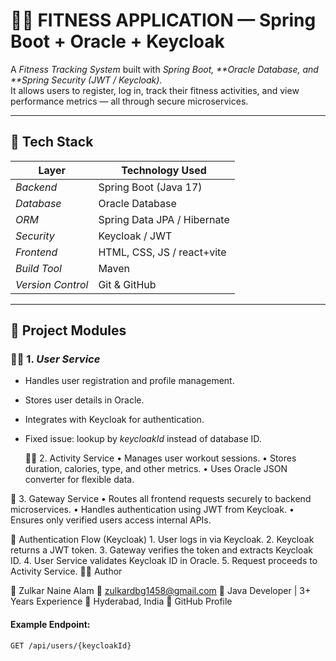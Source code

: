 # 🏋‍♂ FITNESS APPLICATION — Spring Boot + Oracle + Keycloak

A *Fitness Tracking System* built with *Spring Boot, **Oracle Database, and **Spring Security (JWT / Keycloak)*.  
It allows users to register, log in, track their fitness activities, and view performance metrics — all through secure microservices.

---

## 🚀 Tech Stack

| Layer | Technology Used |
|--------|----------------|
| *Backend* | Spring Boot (Java 17) |
| *Database* | Oracle Database |
| *ORM* | Spring Data JPA / Hibernate |
| *Security* | Keycloak / JWT |
| *Frontend* | HTML, CSS, JS / react+vite |
| *Build Tool* | Maven |
| *Version Control* | Git & GitHub |

---

## 🧩 Project Modules

### 🧑‍💼 1. *User Service*
- Handles user registration and profile management.
- Stores user details in Oracle.
- Integrates with Keycloak for authentication.
- Fixed issue: lookup by *keycloakId* instead of database ID.

  🏃‍♂ 2. Activity Service
	•	Manages user workout sessions.
	•	Stores duration, calories, type, and other metrics.
	•	Uses Oracle JSON converter for flexible data.

🔐 3. Gateway Service
	•	Routes all frontend requests securely to backend microservices.
	•	Handles authentication using JWT from Keycloak.
	•	Ensures only verified users access internal APIs.


  🔑 Authentication Flow (Keycloak)
	1.	User logs in via Keycloak.
	2.	Keycloak returns a JWT token.
	3.	Gateway verifies the token and extracts Keycloak ID.
	4.	User Service validates Keycloak ID in Oracle.
	5.	Request proceeds to Activity Service.
🧑‍💻 Author

👤 Zulkar Naine Alam
📧 zulkardbg1458@gmail.com
💼 Java Developer | 3+ Years Experience
📍 Hyderabad, India
🔗 GitHub Profile

 

#### Example Endpoint:
```http
GET /api/users/{keycloakId}
